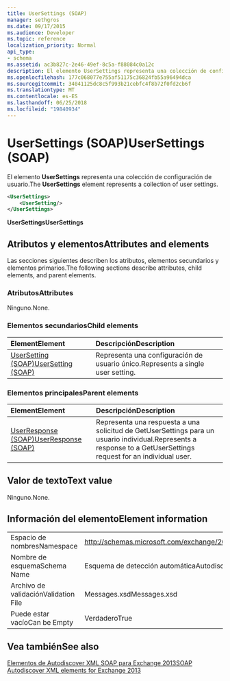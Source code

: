 ```yaml
---
title: UserSettings (SOAP)
manager: sethgros
ms.date: 09/17/2015
ms.audience: Developer
ms.topic: reference
localization_priority: Normal
api_type:
- schema
ms.assetid: ac3b827c-2e46-49ef-8c5a-f88084c0a12c
description: El elemento UserSettings representa una colección de configuración de usuario.
ms.openlocfilehash: 177c068077e755af51175c36824fb55a96494dca
ms.sourcegitcommit: 34041125dc8c5f993b21cebfc4f8b72f0fd2cb6f
ms.translationtype: MT
ms.contentlocale: es-ES
ms.lasthandoff: 06/25/2018
ms.locfileid: "19840934"
---
```

# <a name="usersettings-soap"></a><span data-ttu-id="9f0ff-103">UserSettings (SOAP)</span><span class="sxs-lookup"><span data-stu-id="9f0ff-103">UserSettings (SOAP)</span></span>

<span data-ttu-id="9f0ff-104">El elemento **UserSettings** representa una colección de configuración de usuario.</span><span class="sxs-lookup"><span data-stu-id="9f0ff-104">The **UserSettings** element represents a collection of user settings.</span></span> 
  
```XML
<UserSettings>
    <UserSetting/>
</UserSettings>
```

 <span data-ttu-id="9f0ff-105">**UserSettings**</span><span class="sxs-lookup"><span data-stu-id="9f0ff-105">**UserSettings**</span></span>
## <a name="attributes-and-elements"></a><span data-ttu-id="9f0ff-106">Atributos y elementos</span><span class="sxs-lookup"><span data-stu-id="9f0ff-106">Attributes and elements</span></span>

<span data-ttu-id="9f0ff-107">Las secciones siguientes describen los atributos, elementos secundarios y elementos primarios.</span><span class="sxs-lookup"><span data-stu-id="9f0ff-107">The following sections describe attributes, child elements, and parent elements.</span></span>
  
### <a name="attributes"></a><span data-ttu-id="9f0ff-108">Atributos</span><span class="sxs-lookup"><span data-stu-id="9f0ff-108">Attributes</span></span>

<span data-ttu-id="9f0ff-109">Ninguno.</span><span class="sxs-lookup"><span data-stu-id="9f0ff-109">None.</span></span>
  
### <a name="child-elements"></a><span data-ttu-id="9f0ff-110">Elementos secundarios</span><span class="sxs-lookup"><span data-stu-id="9f0ff-110">Child elements</span></span>

|<span data-ttu-id="9f0ff-111">**Element**</span><span class="sxs-lookup"><span data-stu-id="9f0ff-111">**Element**</span></span>|<span data-ttu-id="9f0ff-112">**Descripción**</span><span class="sxs-lookup"><span data-stu-id="9f0ff-112">**Description**</span></span>|
|:-----|:-----|
|[<span data-ttu-id="9f0ff-113">UserSetting (SOAP)</span><span class="sxs-lookup"><span data-stu-id="9f0ff-113">UserSetting (SOAP)</span></span>](usersetting-soap.md) <br/> |<span data-ttu-id="9f0ff-114">Representa una configuración de usuario único.</span><span class="sxs-lookup"><span data-stu-id="9f0ff-114">Represents a single user setting.</span></span>  <br/> |
   
### <a name="parent-elements"></a><span data-ttu-id="9f0ff-115">Elementos principales</span><span class="sxs-lookup"><span data-stu-id="9f0ff-115">Parent elements</span></span>

|<span data-ttu-id="9f0ff-116">**Element**</span><span class="sxs-lookup"><span data-stu-id="9f0ff-116">**Element**</span></span>|<span data-ttu-id="9f0ff-117">**Descripción**</span><span class="sxs-lookup"><span data-stu-id="9f0ff-117">**Description**</span></span>|
|:-----|:-----|
|[<span data-ttu-id="9f0ff-118">UserResponse (SOAP)</span><span class="sxs-lookup"><span data-stu-id="9f0ff-118">UserResponse (SOAP)</span></span>](userresponse-soap.md) <br/> |<span data-ttu-id="9f0ff-119">Representa una respuesta a una solicitud de GetUserSettings para un usuario individual.</span><span class="sxs-lookup"><span data-stu-id="9f0ff-119">Represents a response to a GetUserSettings request for an individual user.</span></span>  <br/> |
   
## <a name="text-value"></a><span data-ttu-id="9f0ff-120">Valor de texto</span><span class="sxs-lookup"><span data-stu-id="9f0ff-120">Text value</span></span>

<span data-ttu-id="9f0ff-121">Ninguno.</span><span class="sxs-lookup"><span data-stu-id="9f0ff-121">None.</span></span>
  
## <a name="element-information"></a><span data-ttu-id="9f0ff-122">Información del elemento</span><span class="sxs-lookup"><span data-stu-id="9f0ff-122">Element information</span></span>

|||
|:-----|:-----|
|<span data-ttu-id="9f0ff-123">Espacio de nombres</span><span class="sxs-lookup"><span data-stu-id="9f0ff-123">Namespace</span></span>  <br/> |http://schemas.microsoft.com/exchange/2010/Autodiscover  <br/> |
|<span data-ttu-id="9f0ff-124">Nombre de esquema</span><span class="sxs-lookup"><span data-stu-id="9f0ff-124">Schema Name</span></span>  <br/> |<span data-ttu-id="9f0ff-125">Esquema de detección automática</span><span class="sxs-lookup"><span data-stu-id="9f0ff-125">Autodiscover schema</span></span>  <br/> |
|<span data-ttu-id="9f0ff-126">Archivo de validación</span><span class="sxs-lookup"><span data-stu-id="9f0ff-126">Validation File</span></span>  <br/> |<span data-ttu-id="9f0ff-127">Messages.xsd</span><span class="sxs-lookup"><span data-stu-id="9f0ff-127">Messages.xsd</span></span>  <br/> |
|<span data-ttu-id="9f0ff-128">Puede estar vacío</span><span class="sxs-lookup"><span data-stu-id="9f0ff-128">Can be Empty</span></span>  <br/> |<span data-ttu-id="9f0ff-129">Verdadero</span><span class="sxs-lookup"><span data-stu-id="9f0ff-129">True</span></span>  <br/> |
   
## <a name="see-also"></a><span data-ttu-id="9f0ff-130">Vea también</span><span class="sxs-lookup"><span data-stu-id="9f0ff-130">See also</span></span>



[<span data-ttu-id="9f0ff-131">Elementos de Autodiscover XML SOAP para Exchange 2013</span><span class="sxs-lookup"><span data-stu-id="9f0ff-131">SOAP Autodiscover XML elements for Exchange 2013</span></span>](soap-autodiscover-xml-elements-for-exchange-2013.md)

